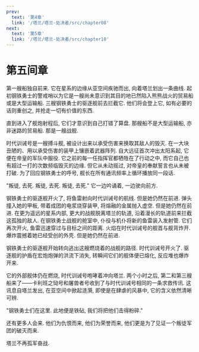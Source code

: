 ```yaml
---
prev:
  text: '第4章'
  link: '/塔兰/塔兰-处决者/src/chapter08'
next:
  text: '第5章'
  link: '/塔兰/塔兰-处决者/src/chapter10'
---
```


# 第五间章

第一艘船独自前来. 它在星系的边缘从亚空间疾驰而出, 向着塔兰划出一条曲线. 起初钢铁勇士的警戒哨以为它是一艘尚未意识到其目的地已然陷入熊熊战火的贸易船或是大型运输船. 三艘钢铁勇士的驱逐舰前去拦截它. 他们将会登上它, 如有必要的话则重创之, 并抢走一切有价值的东西.

直到进入了舰炮射程后, 它们才意识到自己打错了算盘. 那艘船不是大型运输船, 亦非迷路的贸易船. 那是一艘战舰.

时代训诫号是一艘搏斗舰, 被设计出来以承受伤害来换取其敌人的毁灭. 在一大块丑陋的、用以承受伤害的装甲上镶嵌着武器阵列. 自大远征首次冲出太阳系起, 它便在帝皇的军队中服役. 它之前的每一任指挥官都牺牲在了行动之中, 而它自己也有超过一打的次数频临毁灭的边缘. 但它从未动摇过, 对帝皇的奉献誓言也从未被打破. 为了回应钢铁勇士的呼号, 舰长在所有通讯频率上循环播放同一段话.

"叛徒, 去死. 叛徒, 去死. 叛徒, 去死." 它一边吟诵着, 一边驶向前方.

钢铁勇士的驱逐舰开火了, 将鱼雷射向时代训诫号的航线. 但是她仍然在前进. 弹头撞入她的甲板, 带着成团的电浆烧穿装甲, 将熔融的金属抛入虚空. 但是她仍然在前进. 在更为遥远的星系内部, 更大的战舰脱离塔兰的轨道, 沿着漫长的轨道前来拦截这孤独的敌人. 在钢铁勇士战舰的舱室中, 仆役与机仆将新的鱼雷装入发射管. 它们再次开火, 鱼雷迅速穿过与目标之间的距离. 火焰在时代训诫号的舰首与舰背炸开. 爆炸震撼着她已经受创的外壳. 但是她仍然在前进.

钢铁勇士的驱逐舰开始转向逃出这艘燃烧着的战舰的路径. 时代训诫号开火了. 驱逐舰的护盾在宏炮炮弹的洪流下消失, 转瞬间它们的舰体便已熔化, 反应堆也爆炸开来.

它的外部舰体仍在燃烧, 时代训诫号咆哮着冲向塔兰. 两个小时之后, 第二和第三艘船来了——卡利班之恸号和屠兽者号收到了与时代训诫号相同的一条求救传讯. 这讯息自塔兰发出, 在亚空间中掀起涟漪, 即使是在肆虐的风暴中, 它的含义依然清晰可辨.

"钢铁勇士们在这里. 此地便是铁砧, 我们将把他们击得粉碎."

还有更多人会来. 他们为仇恨而来, 他们为荣誉而来, 他们更是为了见证一个叛徒军团的破灭而来.

塔兰不再孤军奋战.
